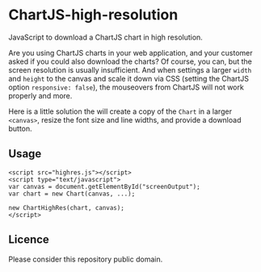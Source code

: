 # ChartJS-high-resolution

JavaScript to download a ChartJS chart in high resolution.

Are you using ChartJS charts in your web application, and your customer asked if you could also download the charts? Of course, you can, but the screen resolution is usually insufficient. And when settings a larger `width` and `height` to the canvas and scale it down via CSS (setting the ChartJS option `responsive: false`), the mouseovers from ChartJS will not work properly and more.

Here is a little solution the will create a copy of the `Chart` in a larger `<canvas>`, resize the font size and line widths, and provide a download button.

## Usage

```
<script src="highres.js"></script>
<script type="text/javascript">
var canvas = document.getElementById("screenOutput");
var chart = new Chart(canvas, ...);
  
new ChartHighRes(chart, canvas);
</script>
```

## Licence

Please consider this repository public domain.
